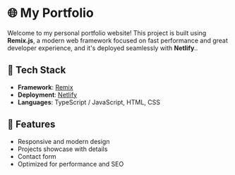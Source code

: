 # 🌐 My Portfolio

Welcome to my personal portfolio website! This project is built using **Remix.js**, a modern web framework focused on fast performance and great developer experience, and it's deployed seamlessly with **Netlify**..

## 🚀 Tech Stack

- **Framework**: [Remix](https://remix.run/)
- **Deployment**: [Netlify](https://www.netlify.com/)
- **Languages**: TypeScript / JavaScript, HTML, CSS

## 📸 Features

- Responsive and modern design
- Projects showcase with details
- Contact form
- Optimized for performance and SEO

